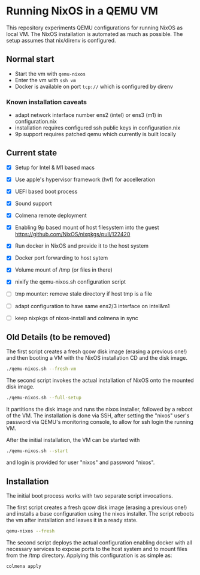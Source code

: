 # Running NixOS in a QEMU VM

This repository experiments QEMU configurations for running NixOS as local VM. The NixOS installation is automated as much as possible. The setup assumes that nix/direnv is configured.


## Normal start

* Start the vm with `qemu-nixos`
* Enter the vm with `ssh vm`
* Docker is available on port `tcp://` which is configured by direnv

### Known installation caveats

* adapt network interface number ens2 (intel) or ens3 (m1) in configuration.nix
* installation requires configured ssh public keys in configuration.nix
* 9p support requires patched qemu which currently is built locally

## Current state

* [X] Setup for Intel & M1 based macs
* [X] Use apple's hypervisor framework (hvf) for accelleration
* [X] UEFI based boot process
* [X] Sound support
* [X] Colmena remote deployment
* [X] Enabling 9p based mount of host filesystem into the guest
	    https://github.com/NixOS/nixpkgs/pull/122420
* [X] Run docker in NixOS and provide it to the host system
* [X] Docker port forwarding to host sytem
* [X] Volume mount of /tmp (or files in there)
* [X] nixify the qemu-nixos.sh configuration script
* [ ] tmp mounter: remove stale directory if host tmp is a file
* [ ] adapt configuration to have same ens2/3 interface on intel&m1
* [ ] keep nixpkgs of nixos-install and colmena in sync


## Old Details (to be removed)

The first script creates a fresh qcow disk image (erasing a previous one!)
and then booting a VM with the NixOS installation CD and the disk image.
```sh
./qemu-nixos.sh --fresh-vm
```

The second script invokes the actual installation of NixOS onto the mounted disk  image.
```sh
./qemu-nixos.sh --full-setup
```
It partitions the disk image and runs the nixos installer, followed by a reboot of the VM. The installation is done via SSH, after setting the "nixos" user's password via QEMU's monitoring console, to allow for ssh login the running VM.

After the initial installation, the VM can be started with
```sh
./qemu-nixos.sh --start
```
and login is provided for user "nixos" and password "nixos".

## Installation

The initial boot process works with two separate script invocations.

The first script creates a fresh qcow disk image (erasing a previous one!)
and installs a base configuration using the nixos installer. The script
reboots the vm after installation and leaves it in a ready state.

```sh
qemu-nixos --fresh
```

The second script deploys the actual configuration enabling docker with
all necessary services to expose ports to the host system and to mount
files from the /tmp directory. Applying this configuration is as simple as:

```sh
colmena apply
```

